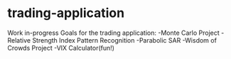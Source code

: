 # trading-application
Work in-progress
Goals for the trading application:
-Monte Carlo Project
-Relative Strength Index Pattern Recognition
-Parabolic SAR
-Wisdom of Crowds Project
-VIX Calculator(fun!)
